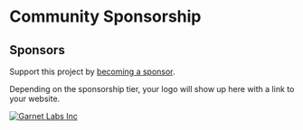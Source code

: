 # Community Sponsorship

## Sponsors 

Support this project by [becoming a sponsor](https://github.com/sponsors/leodido).

Depending on the sponsorship tier, your logo will show up here with a link to your website.

[![Garnet Labs Inc](https://user-images.githubusercontent.com/120051/190853826-c9465539-7f98-4a61-901c-efd1e739c936.png)](https://garnet.ai)

